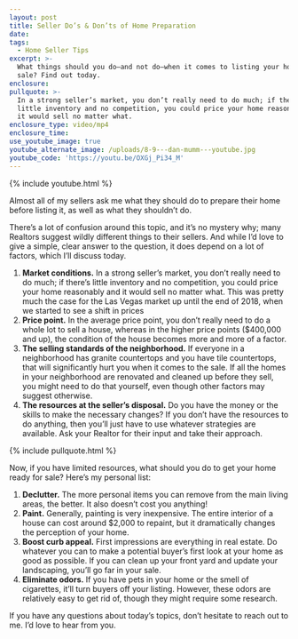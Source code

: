 ```yaml
---
layout: post
title: Seller Do’s & Don’ts of Home Preparation
date:
tags:
  - Home Seller Tips
excerpt: >-
  What things should you do—and not do—when it comes to listing your home for
  sale? Find out today.
enclosure:
pullquote: >-
  In a strong seller’s market, you don’t really need to do much; if there’s
  little inventory and no competition, you could price your home reasonably and
  it would sell no matter what.
enclosure_type: video/mp4
enclosure_time:
use_youtube_image: true
youtube_alternate_image: /uploads/8-9---dan-mumm---youtube.jpg
youtube_code: 'https://youtu.be/OXGj_Pi34_M'
---
```


{% include youtube.html %}

Almost all of my sellers ask me what they should do to prepare their home before listing it, as well as what they shouldn’t do.&nbsp;

There’s a lot of confusion around this topic, and it’s no mystery why; many Realtors suggest wildly different things to their sellers. And while I’d love to give a simple, clear answer to the question, it does depend on a lot of factors, which I’ll discuss today.

1. **Market conditions.** In a strong seller’s market, you don’t really need to do much; if there’s little inventory and no competition, you could price your home reasonably and it would sell no matter what. This was pretty much the case for the Las Vegas market up until the end of 2018, when we started to see a shift in prices
2. **Price point.** In the average price point, you don’t really need to do a whole lot to sell a house, whereas in the higher price points ($400,000 and up), the condition of the house becomes more and more of a factor.
3. **The selling standards of the neighborhood.** If everyone in a neighborhood has granite countertops and you have tile countertops, that will significantly hurt you when it comes to the sale. If all the homes in your neighborhood are renovated and cleaned up before they sell, you might need to do that yourself, even though other factors may suggest otherwise.
4. **The resources at the seller’s disposal.** Do you have the money or the skills to make the necessary changes? If you don’t have the resources to do anything, then you’ll just have to use whatever strategies are available. Ask your Realtor for their input and take their approach.

{% include pullquote.html %}

Now, if you have limited resources, what should you do to get your home ready for sale? Here’s my personal list:

1. **Declutter.** The more personal items you can remove from the main living areas, the better. It also doesn’t cost you anything\!
2. **Paint.** Generally, painting is very inexpensive. The entire interior of a house can cost around $2,000 to repaint, but it dramatically changes the perception of your home.
3. **Boost curb appeal.** First impressions are everything in real estate. Do whatever you can to make a potential buyer’s first look at your home as good as possible. If you can clean up your front yard and update your landscaping, you’ll go far in your sale.
4. **Eliminate odors.** If you have pets in your home or the smell of cigarettes, it’ll turn buyers off your listing. However, these odors are relatively easy to get rid of, though they might require some research.

If you have any questions about today’s topics, don’t hesitate to reach out to me. I’d love to hear from you.